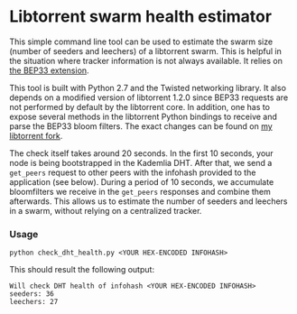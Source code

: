 # Libtorrent swarm health estimator

This simple command line tool can be used to estimate the swarm size (number of seeders and leechers) of a libtorrent swarm. This is helpful in the situation where tracker information is not always available. It relies on [the BEP33 extension](http://www.bittorrent.org/beps/bep_0033.html).

This tool is built with Python 2.7 and the Twisted networking library. It also depends on a modified version of libtorrent 1.2.0 since BEP33 requests are not performed by default by the libtorrent core. In addition, one has to expose several methods in the libtorrent Python bindings to receive and parse the BEP33 bloom filters. The exact changes can be found on [my libtorrent fork](https://github.com/devos50/libtorrent/tree/bep33_support).

The check itself takes around 20 seconds. In the first 10 seconds, your node is being bootstrapped in the Kademlia DHT. After that, we send a `get_peers` request to other peers with the infohash provided to the application (see below). During a period of 10 seconds, we accumulate bloomfilters we receive in the `get_peers` responses and combine them afterwards. This allows us to estimate the number of seeders and leechers in a swarm, without relying on a centralized tracker.

### Usage

```
python check_dht_health.py <YOUR HEX-ENCODED INFOHASH>
```

This should result the following output:

```
Will check DHT health of infohash <YOUR HEX-ENCODED INFOHASH>
seeders: 36
leechers: 27
```
